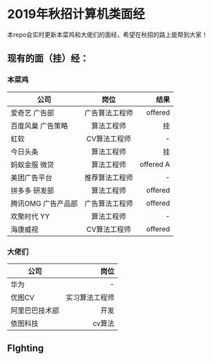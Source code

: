 # 2019年秋招计算机类面经

本repo会实时更新本菜鸡和大佬们的面经，希望在秋招的路上能帮到大家！
## 现有的面（挂）经：
### 本菜鸡
| 公司 | 岗位 | 结果 | 
| - | :-: | -: | 
| 爱奇艺 广告部 | 广告算法工程师| offered | 
| 百度风巢 广告策略 | 算法工程师 | 挂 | 
| 虹软 | CV算法工程师 | - |
| 今日头条 | 算法工程师 | 挂 |
| 蚂蚁金服 微贷 | 算法工程师 | offered A|
| 美团广告平台 | 推荐算法工程师 | - |
| 拼多多 研发部 | 算法工程师 | offered |
| 腾讯OMG 广告产品部 | 广告算法工程师 | offered |
| 欢聚时代 YY | 算法工程师 | - |
| 海康威视 | CV算法工程师 | offered |
### 大佬们
| 公司 | 岗位 |  
| - | -: | 
| 华为 | -| 
| 优图CV | 实习算法工程师 |  
| 阿里巴巴技术部 | 开发 | 
| 依图科技 | cv算法 | 

## FIghting




